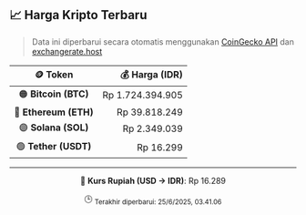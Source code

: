 

<!-- HARGA_KRIPTO -->
## 📈 Harga Kripto Terbaru

> Data ini diperbarui secara otomatis menggunakan [CoinGecko API](https://www.coingecko.com/) dan [exchangerate.host](https://exchangerate.host/)

<div align="center">

| 🪙 Token | 💰 Harga (IDR) |
|:------:|---------------:|
| 🟠 **Bitcoin (BTC)**   | Rp 1.724.394.905 |
| 🔵 **Ethereum (ETH)**  | Rp 39.818.249 |
| 🟣 **Solana (SOL)**    | Rp 2.349.039 |
| 🟢 **Tether (USDT)**   | Rp 16.299 |

---

💱 **Kurs Rupiah (USD → IDR)**: Rp 16.289

🕒 <sub>Terakhir diperbarui: 25/6/2025, 03.41.06</sub>

</div>
<!-- /HARGA_KRIPTO -->